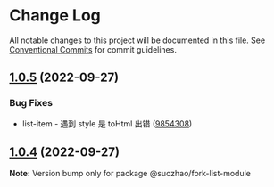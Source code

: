 # Change Log

All notable changes to this project will be documented in this file.
See [Conventional Commits](https://conventionalcommits.org) for commit guidelines.

## [1.0.5](https://github.com/wangeditor-team/wangEditor/compare/@suozhao/fork-list-module@1.0.4...@suozhao/fork-list-module@1.0.5) (2022-09-27)


### Bug Fixes

* list-item - 遇到 style 是 toHtml 出错 ([9854308](https://github.com/wangeditor-team/wangEditor/commit/98543083a1cb09207aceb2a4d8f3c1ce020b106d))





## [1.0.4](https://github.com/wangeditor-team/wangEditor/compare/@suozhao/fork-list-module@1.0.3...@suozhao/fork-list-module@1.0.4) (2022-09-27)

**Note:** Version bump only for package @suozhao/fork-list-module
